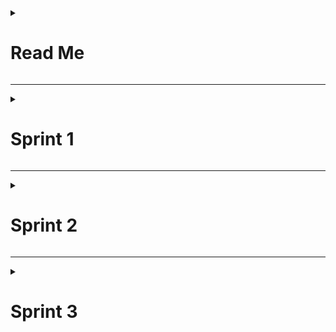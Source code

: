 <details> 
<summary><h1>Read Me</h1></summary>

<details> 
<summary><h2>Oyun İle İlgili Bilgiler</h1></summary>

## Oyun İsmi
Medieval Party

<br>

## Oyun Açıklaması
Sekiz kişiye kadar destek sunan bu 3D üçüncü şahıs oyunu, arkadaşlarınızla aynı server üzerinden oynayabileceğiniz ve hayatta kalmak için birbirinizi ekarte ederek mücadele edeceğiniz bir yapıya sahiptir. Oyunun ana yapısı, zorlu engellerden ve platformları atlatmak ve mücadeleyi zirvede tamamlamaktır.

<br>

## Oyun Özellikleri
- 3D
- Multiplayer
- 3rd person perspective
- Party game

<br>

## Hedef Kitle
- 9+
- Bilgisayar oyuncuları
- Fantazi türü sevenler
- Platformer
- Rekabetçi oyunlar

<br>

</details>

<details> 
<summary><h2>Takım İle İlgili Bilgiler</h1></summary>
<br>

## Takım İsmi
Unity Grup 38

<br>

## Takım Üyeleri
- Muhammed Enes Keskin: Scrum Master / 3D Artist
- Müge Berra Öztekin: Product Owner / UI Designer
- Mert Göktuğ Yiğit: Developer
- Mehmet Can Şensoy: Developer
- Merve Olgun: Level Designer

<br>

## Product Backlog URL
[HacknPlan](https://app.hacknplan.com/p/207100/kanban?categoryId=0&boardId=571788)

<br>

<br>

## JURİYE ÖZEL NOT
- Reklam Entegrasyonu: Oyunumuz ücretli bir bilgisayar oyunu olduğu için oyun içi reklam bulunmamaktadır. 
- Yapay zekanın kullanım alanı: Labirent levellerinde bulunan hayaletlerde kullanılmıştır.


<br>


</details>

</details>

---

<details> 
<summary><h1>Sprint 1</h1></summary>

## Sprint Notları:
- Görevler board'ların içine yazılmıştır. Board'lardaki görev item'larına tıklandığında görevlerin detayları okunabilir.

<br>

## Sprint içinde tamamlanması tahmin edilen puan: 
- Sprint içi puan değerlendirmesi 70 olarak belirlenmiştir.

<br>

## Puan tamamlama mantığı:
- Proje boyunca tamamlanması gereken backlog puanı her sprint öncesi belirlendiği için net değildir. İlk Sprint için bitirilmesi istenilen puan sayısı 70 olarak belirlenmiştir.

<br>

## Daily Scrum: 
- Daily Scrum toplantıları Discord üzerinden yapılmıştır. Daily Scrum toplantısı örneği jpeg olarak paylaşılmaktadır:

<br>

![Ekran görüntüsü 2024-07-07 1544431](https://github.com/mertyigitt/BG38Game/assets/77064077/ef99835a-d34b-4000-8e73-a703bbc27358)

<br>

## Sprint board update: **Sprint board ekran görüntüsü:**

![Ekran görüntüsü 2024-07-07 201941](https://github.com/mertyigitt/BG38Game/assets/77064077/049ff634-8a8b-47b0-96dc-d4ffdf6a8788)

![Ekran görüntüsü 2024-07-07 210225](https://github.com/mertyigitt/BG38Game/assets/77064077/1b654b8c-a385-409c-9db4-403ced2d2d1a)

<br>

## Ürün Durumu: Ekran görüntüleri:

![Ekran görüntüsü 2024-07-07 120429](https://github.com/mertyigitt/BG38Game/assets/77064077/e7e12538-d9bf-47d5-beb3-540a971bce86)

<br>

## Sprint Review: Alınan kararlar:
Oyun içeriğinin fantazi orta çağ temalı ve stilize bir görsel tasarıma sahip olması kararlaştırılmıştır. Farklı harita ve levellerin olmasına ve bu levellerin mekaniklerine karar verilmiştir. Multiplayer modunun oluşturulması ve UI kitinin hazırlanması ise bir sonraki sprint'e ertelenmiştir. Ekstra eklenmesi gereken özellikler belirlenmiştir.

<br>

## Sprint Retrospective:

  - Proje yönetim aracı değiştirilip Jira'dan HacknPlan'a geçilmiştir.
  - Tahmin puanları gözden geçirilmeli ve sprint planlama toplantılarında gerekli geri bildirimlerin developer'lar tarafından verildiğine emin olunmalı.
  - Örnek test sahneleri oluşturulmalı.
  - Yazılım ürünlerinde çıkan sorunlar daha hızlı çözülmeli.
  - Mekanik ve animasyonlar üzerinde daha fazla test yapılmalı.

<br>

</details>

---

<details> 
<summary><h1>Sprint 2</h1></summary>

## Sprint Notları:
- Görevler board'ların içine yazılmıştır. Board'lardaki görev item'larına tıklandığında görevlerin detayları okunabilir.

<br>

## Sprint içinde tamamlanması tahmin edilen puan: 
- Sprint içi puan değerlendirmesi 130 olarak belirlenmiştir.

<br>

## Puan tamamlama mantığı:
- Proje boyunca tamamlanması gereken backlog puanı her sprint öncesi belirlendiği için net değildir. İkinci Sprint için bitirilmesi istenilen puan sayısı 130 olarak belirlenmiştir.

<br>

## Daily Scrum: 
- Daily Scrum toplantıları Discord üzerinden yapılmıştır. Daily Scrum toplantısı örneği jpeg olarak paylaşılmaktadır:

<br>

![Ekran görüntüsü 2024-07-21 215433](https://github.com/user-attachments/assets/54430de4-4fd6-43f5-bedf-3bb1ec5eff2e)

<br>

## Sprint board update: **Sprint board ekran görüntüsü:

![Ekran görüntüsü 2024-07-21 221140](https://github.com/user-attachments/assets/73799f19-fde1-4702-a22f-32df99b164ec)

<br>

## Ürün Durumu: Ekran görüntüleri:

 ![Ekran görüntüsü 2024-07-21 223633](https://github.com/user-attachments/assets/30f091f8-e9a0-4776-bdfd-ec379e4a7022)

 ![Bootcamp38](https://github.com/user-attachments/assets/c2790f21-fc9f-4bac-a7a6-6b872eb93978) ![Bootcamp38 2](https://github.com/user-attachments/assets/27aedbdb-bf69-4eb7-b9aa-58e9400646f8)

<br>

## Sprint Review: Alınan kararlar:
  - Scrum çerçevesi boyunca ilerleyen sprintlerde zaman kısıtı nedeni ile oyunu küçültmek şeklinde oyunun revize edilmesi kararlaştırılmıştır.
  - Oyunu tahmin mekaniklerinden arındırıp temayı, kurgu doğrultusunda bir online parti eğlence oyununa dönüştürmek uygun görülmüştür.
  - Oyun içi lobby sistemi iptal edilmesi uygun görülmüştür.
  - Oyunun github sayfasındaki readme kısmında yer alan oyun açıklaması başlığı alınan kararlar gereği revize edilmiştir.
  - Sonraki sprintler için daha fazla kontrol, sağlam planlama, net ve belirgin aşamalar ile olası risklerden kaçınmak adına proje yönetiminde şelale metodu ile ilerleme kararı alınmıştır.
  - Sahneler üzerine konuşulmuş ve iş planı oluşturulmuştur.
  - Oyunun isminin Medieval Party olması kararlaştırılmıştır.

<br>

## Sprint Retrospective:
   - Sprint süresi boyunca zamanın daha iyi değerlendirilmesine vurgu yapılmıştır.
   - Sprint boyunca üyelerin daha aktif ve verimli çalışması istenmiştir.
   - Zaman kısıtlaması ve çok fazla hata ile karşılaşma riskine karşı üçüncü sprintte şelale metodunun uygulanması kararlaştırılmıştır.

<br>

</details>

---

<details> 
<summary><h1>Sprint 3</h1></summary>

## Sprint Notları:

- Görevler board'ların içine yazılmıştır. Board'lardaki görev item'larına tıklandığında görevlerin detayları okunabilir.

<br>

## Sprint içinde tamamlanması tahmin edilen puan: 

- Sprint içi puan değerlendirmesi 250 olarak belirlenmiştir.

<br>

## Puan tamamlama mantığı:

- Proje boyunca tamamlanması gereken backlog puanı her sprint öncesi belirlendiği için net değildir. Üçüncü Sprint için bitirilmesi istenilen puan sayısı 250 olarak belirlenmiştir.

<br>

## Daily Scrum:

- Daily Scrum toplantıları Discord üzerinden yapılmıştır. Daily Scrum toplantısı örneği jpeg olarak paylaşılmaktadır:

<br>

![Ekran görüntüsü 2024-08-02 211854](https://github.com/user-attachments/assets/49a33de0-a26b-4426-abd1-d9f0ae7f9275)

<br>

## Sprint board update: Sprint board ekran görüntüsü:

![Ekran görüntüsü 2024-08-02 204302](https://github.com/user-attachments/assets/9ab015ca-a2d7-4b27-85b6-54bf33b65e7c)

![Ekran görüntüsü 2024-08-02 204342](https://github.com/user-attachments/assets/fbc0d92c-4efe-40e5-9635-3d8e6f388c8c)

<br>

## Ürün Durumu: Ekran görüntüleri:

//Ekran Görüntüsü

<br>

## Sprint Review: Alınan kararlar:
- Fazla iş yükünden ve zaman darlığından kaynaklı level sayısını düşürmeyi uygun bulduk.
- Oyunun eğlenceli atmosferini zedelememek için skybox, lighting ve fog systemde açık bir tema kullanmayı kararlaştırdık.
- Oyun içi objelerin hareket ve etkileşim ayarlarının projenin son test aşamasında iken revize edilmesi durumu oluşmuştur.


<br>

## Sprint Retrospective:
- İş planı yaparken olası hataları göz önünde bulunduramadığımızı farkettik ve bu sebeple işleri istediğimiz hızda ilerletemedik.



<br>

</details>
